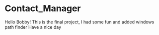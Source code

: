 # Contact_Manager
Hello Bobby!
This is the final project, I had some fun and added windows path finder
Have a nice day
